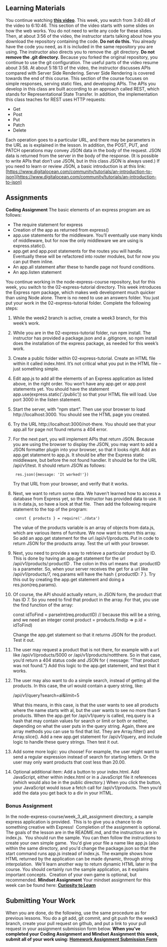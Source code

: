 ## **Learning Materials**

You continue watching **[this video](https://youtu.be/Oe421EPjeBE?t=13246)**. This week, you watch from 3:40:48 of the video to 6:10:46. This section of the video starts with some slides on how the web works. You do not need to write any code for these slides. Then, at about 3:56 of the video, the instructor starts talking about how you download the repository containing the code. **Do not do this.** You already have the code you need, as it is included in the same repository you are using. The instructor also directs you to remove the .git directory. **Do not remove the .git directory.** Because you forked the original repository, you continue to use the git configuration. The useful parts of the video resume about 3:58. At about 5:18:13 of the video, the instructor discusses APIs compared with Server Side Rendering. Server Side Rendering is covered towards the end of this course. This section of the course focuses on simple responses, serving static files, and developing APIs. The APIs you develop in this class are built according to an approach called REST, which stands for Representational State Transfer. In addition, the implementation this class teaches for REST uses HTTP requests:

- Get
- Post
- Put
- Patch
- Delete

Each operation goes to a particular URL, and there may be parameters in the URL as is explained in the lesson. In addition, the POST, PUT, and PATCH operations may convey JSON data in the body of the request. JSON data is returned from the server in the body of the response. (It is possible to write APIs that don’t use JSON, but in this class JSON is always used.) If you need to learn or review JSON, a basic introduction is at this link: [https://www.digitalocean.com/community/tutorials/an-introduction-to-json](https://www.digitalocean.com/community/tutorials/an-introduction-to-json)

## **Assignments**

**Coding Assignment** The basic elements of an express program are as follows:

- The require statement for express
- Creation of the app as returned from express()
- app.use statements for the middleware. You’ll eventually use many kinds of middleware, but for now the only middleware we are using is express.static().
- app.get and app.post statements for the routes you will handle. Eventually these will be refactored into router modules, but for now you can put them inline.
- An app.all statement after these to handle page not found conditions.
- An app.listen statement

You continue working in the node-express-course repository, but for this week, you switch to the 02-express-tutorial directory. This week introduces the Express npm package, which makes web development much quicker than using Node alone. There is no need to use an answers folder. You just put your work in the 02-express-tutorial folder. Complete the following steps:

1.  While the week2 branch is active, create a week3 branch, for this week’s work.
2.  While you are in the 02-express-tutorial folder, run npm install. The instructor has provided a package.json and a .gitignore, so npm install does the installation of the express package, as needed for this week’s work.
3.  Create a public folder within 02-express-tutorial. Create an HTML file within it called index.html. It’s not critical what you put in the HTML file – just something simple.
4.  Edit app.js to add all the elements of an Express application as listed above, in the right order. You won’t have any app.get or app.post statements yet. You should have the statement app.use(express.static(‘./public’)) so that your HTML file will load. Use port 3000 in the listen statement.
5.  Start the server, with “npm start”. Then use your browser to load http://localhost:3000. You should see the HTML page you created.
6.  Try the URL http://localhost:3000/not-there. You should see that your app.all for page not found returns a 404 error.
7.  For the next part, you will implement APIs that return JSON. Because you are using the browser to display the JSON, you may want to add a JSON formatter plugin into your browser, so that it looks right. Add an app.get statement to app.js. It should be after the Express static middleware, but before the not found handler. It should be for the URL /api/v1/test. It should return JSON as follows:

         res.json({message: 'It worked!'})

    Try that URL from your browser, and verify that it works.

8.  Next, we want to return some data. We haven’t learned how to access a database from Express yet, so the instructor has provided data to use. It is in data.js, so have a look at that file.  Then add the following require statement to the top of the program:

         const { products } = require('./data')

    The value of the products variable is an array of objects from data.js, which are various items of furniture. We now want to return this array. So add an app.get statement for the url /api/v1/products. Put in code to return JSON for the products array. Test the url with your browser.

9.  Next, you need to provide a way to retrieve a particular product by ID. This is done by having an app.get statement for the url /api/v1/products/:productID . The colon in this url means that :productID is a parameter. So, when your server receives the get for a url like /api/v1/products/7, req.params will have the hash { productID: 7 }. Try this out by creating the app.get statement and doing a res.json(req.params).
10. Of course, the API should actually return, in JSON form, the product that has ID 7. So you need to find that product in the array. For that, you use the find function of the array:

    const idToFind = parseInt(req.productID) // because this will be a string, and we need an integer
    const product = products.find(p => p.id = idToFind)

    Change the app.get statement so that it returns JSON for the product. Test it out.

11. The user may request a product that is not there, for example with a url like /api/v1/products/5000 or /api/v1/products/nottthere. So in that case, you’d return a 404 status code and JSON for { message: “That product was not found.”} Add this logic to the app.get statement, and test that it works.
12. The user may also want to do a simple search, instead of getting all the products. In this case, the url would contain a query string, like:

    /api/v1/query?search=al&limit=5

    What this means, in this case, is that the user wants to see all products where the name starts with al, but the user wants to see no more than 5 products. When the app.get for /api/v1/query is called, req.query is a hash that may contain values for search or limit or both or neither, depending on what the user puts in the query string. Again, there are array methods you can use to find that list. They are Array.filter() and Array.slice(). Add a new app.get statement for /api/v1/query, and include logic to handle these query strings. Then test it out.

13. Add some more logic: you choose! For example, the user might want to send a regular expression instead of search for starting letters. Or the user may only want products that cost less than 20.00.
14. Optional additional item: Add a button to your index.html. Add JavaScript, either within index.html or in a JavaScript file it references (which would also be in the public directory.) When you click the button, your JavaScript would issue a fetch call for /api/v1/products. Then you’d add the data you get back to a div in your HTML.

### Bonus Assignment

In the node-express-course/week_3_alt_assignment directory, a sample express application is provided.  This is to give you a chance to do something creative with Express!  Completion of the assignment is optional.  The goals of the lesson are in the README.md, and the instructions are in index.js.  You should run the sample. You can then follow the instructions to create your own simple game.  You'd give your file a name like app.js (also within the same directory, and you'd change the package.json so that the start command runs app.js instead of index.js. The example shows how HTML returned by the application can be made dynamic, through string interpolation.  We'll learn another way to return dynamic HTML later in the course. You should certainly run the sample application, as it explains important concepts.  Creation of your own game is optional, but recommended. **Mindset Assignment** Your mindset assignment for this week can be found here: **[Curiosity to Learn](https://learn.codethedream.org/mindset-curriculum-curiosity-to-learn/)**

## **Submitting Your Work**

When you are done, do the following, use the same procedure as for previous lessons. You do a git add, git commit, and git push for the week3 branch, create your pull request on github, and put a link to your pull request in your assignment submission form below. **When you’ve completed your Coding Assignment and Mindset Assignment this week, submit all of your work using:** [**Homework Assignment Submission Form**](https://airtable.com/shrBpqHbS6wgInoF9)
